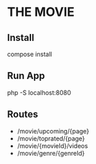 # THE MOVIE

## Install
compose install

## Run App
php -S localhost:8080

## Routes
- /movie/upcoming/{page}
- /movie/toprated/{page}
- /movie/{movieId}/videos
- /movie/genre/{genreId}
